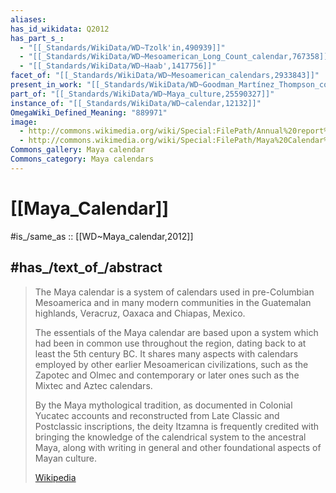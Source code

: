 ```yaml
---
aliases:
has_id_wikidata: Q2012
has_part_s_:
  - "[[_Standards/WikiData/WD~Tzolk'in,490939]]"
  - "[[_Standards/WikiData/WD~Mesoamerican_Long_Count_calendar,767358]]"
  - "[[_Standards/WikiData/WD~Haab',1417756]]"
facet_of: "[[_Standards/WikiData/WD~Mesoamerican_calendars,2933843]]"
present_in_work: "[[_Standards/WikiData/WD~Goodman_Martínez_Thompson_correlation,2998009]]"
part_of: "[[_Standards/WikiData/WD~Maya_culture,25590327]]"
instance_of: "[[_Standards/WikiData/WD~calendar,12132]]"
OmegaWiki_Defined_Meaning: "889971"
image:
  - http://commons.wikimedia.org/wiki/Special:FilePath/Annual%20report%20of%20the%20Bureau%20of%20American%20Ethnology%20to%20the%20Secretary%20of%20the%20Smithsonian%20Institution%20%281897%29%20%2814597777420%29.jpg
  - http://commons.wikimedia.org/wiki/Special:FilePath/Maya%20Calendar%20by%20Matthew%20Bisanz.JPG
Commons_gallery: Maya calendar
Commons_category: Maya calendars
---
```


# [[Maya_Calendar]] 

#is_/same_as :: [[WD~Maya_calendar,2012]] 

## #has_/text_of_/abstract 

> The Maya calendar is a system of calendars used in pre-Columbian Mesoamerica and in many modern communities in the Guatemalan highlands, Veracruz, Oaxaca and Chiapas, Mexico.
>
> The essentials of the Maya calendar are based upon a system which had been in common use throughout the region, dating back to at least the 5th century BC. It shares many aspects with calendars employed by other earlier Mesoamerican civilizations, such as the Zapotec and Olmec and contemporary or later ones such as the Mixtec and Aztec calendars.
>
> By the Maya mythological tradition, as documented in Colonial Yucatec accounts and reconstructed from Late Classic and Postclassic inscriptions, the deity Itzamna is frequently credited with bringing the knowledge of the calendrical system to the ancestral Maya, along with writing in general and other foundational aspects of Mayan culture.
>
> [Wikipedia](https://en.wikipedia.org/wiki/Maya%20calendar) 


